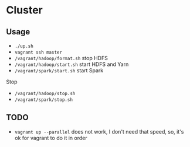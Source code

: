 # Cluster

## Usage

- `./up.sh`
- `vagrant ssh master`
- `/vagrant/hadoop/format.sh` stop HDFS
- `/vagrant/hadoop/start.sh` start HDFS and Yarn
- `/vagrant/spark/start.sh` start Spark

Stop

- `/vagrant/hadoop/stop.sh`
- `/vagrant/spark/stop.sh`

## TODO

- `vagrant up --parallel` does not work, I don't need that speed, so, it's ok for vagrant to do it in order
